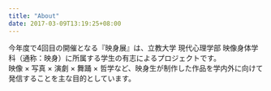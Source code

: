 ```yaml
---
title: "About"
date: 2017-03-09T13:19:25+08:00
---
```


<!-- ### 映身展とは -->

今年度で4回目の開催となる『映身展』は、立教大学 現代心理学部 映像身体学科（通称：映身）に所属する学生の有志によるプロジェクトです。<br>
映像 × 写真 × 演劇 × 舞踊 × 哲学など、映身生が制作した作品を学内外に向けて発信することを主な目的としています。
